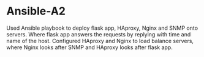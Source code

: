 # Ansible-A2

Used Ansible playbook to deploy flask app, HAproxy, Nginx and SNMP onto servers. Where flask app answers the requests by replying with time and name of the host.
Configured HAproxy and Nginx to load balance servers, where Nginx looks after SNMP and HAproxy looks after flask app.
